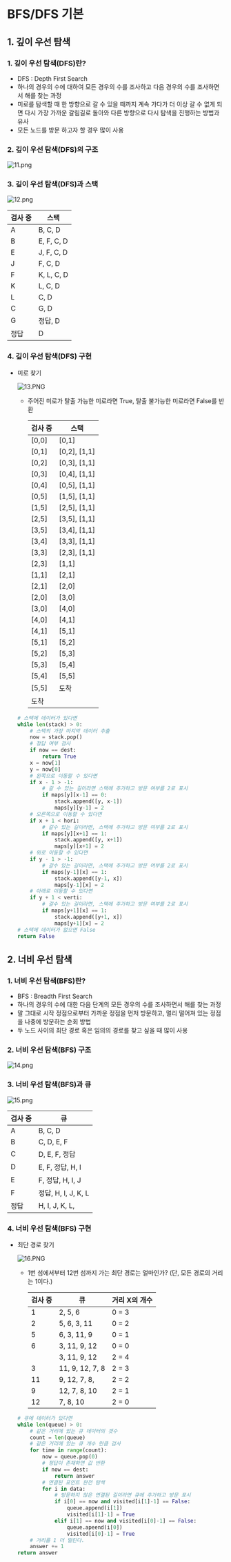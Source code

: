 # BFS/DFS 기본

## 1. 깊이 우선 탐색

### 1. 깊이 우선 탐색(DFS)란?

- DFS : Depth First Search
- 하나의 경우의 수에 대하여 모든 경우의 수를 조사하고 다음 경우의 수를 조사하면서 해를 찾는 과정
- 미로를 탐색할 때 한 방향으로 갈 수 있을 때까지 계속 가다가 더 이상 갈 수 없게 되면 다시 가장 가까운 갈림길로 돌아와 다른 방향으로 다시 탐색을 진행하는 방법과 유사
- 모든 노드를 방문 하고자 할 경우 많이 사용

### 2. 깊이 우선 탐색(DFS)의 구조

![11.png](BFS%20DFS%20%E1%84%80%E1%85%B5%E1%84%87%E1%85%A9%E1%86%AB%209f636e4714a1424da4623203218ad262/11.png)

### 3. 깊이 우선 탐색(DFS)과 스택

![12.png](BFS%20DFS%20%E1%84%80%E1%85%B5%E1%84%87%E1%85%A9%E1%86%AB%209f636e4714a1424da4623203218ad262/12.png)

| 검사 중 | 스택 |
| --- | --- |
| A | B, C, D |
| B | E, F, C, D |
| E | J, F, C, D |
| J | F, C, D |
| F | K, L, C, D |
| K | L, C, D |
| L | C, D |
| C | G, D |
| G | 정답, D |
| 정답 | D |

### 4. 깊이 우선 탐색(DFS) 구현

- 미로 찾기
    
    ![13.PNG](BFS%20DFS%20%E1%84%80%E1%85%B5%E1%84%87%E1%85%A9%E1%86%AB%209f636e4714a1424da4623203218ad262/13.png)
    
    - 주어진 미로가 탈출 가능한 미로라면 True, 탈출 불가능한 미로라면 False를 반환
        
        
        | 검사 중 | 스택 |
        | --- | --- |
        | [0,0] | [0,1] |
        | [0,1] | [0,2], [1,1] |
        | [0,2] | [0,3], [1,1] |
        | [0,3] | [0,4], [1,1] |
        | [0,4] | [0,5], [1,1] |
        | [0,5] | [1,5], [1,1] |
        | [1,5] | [2,5], [1,1] |
        | [2,5] | [3,5], [1,1] |
        | [3,5] | [3,4], [1,1] |
        | [3,4] | [3,3], [1,1] |
        | [3,3] | [2,3], [1,1] |
        | [2,3] | [1,1] |
        | [1,1] | [2,1] |
        | [2,1] | [2,0] |
        | [2,0] | [3,0] |
        | [3,0] | [4,0] |
        | [4,0] | [4,1] |
        | [4,1] | [5,1] |
        | [5,1] | [5,2] |
        | [5,2] | [5,3] |
        | [5,3] | [5,4] |
        | [5,4] | [5,5] |
        | [5,5] | 도착 |
        | 도착 |  |
    
    ```python
    # 스택에 데이터가 있다면
    while len(stack) > 0:
    	# 스택의 가장 마지막 데이터 추출
    	now = stack.pop()
    	# 정답 여부 검사
    	if now == dest:
    		return True
    	x = now[1]
    	y = now[0]
    	# 왼쪽으로 이동할 수 있다면 
    	if x - 1 > -1:
    		# 갈 수 있는 길이라면 스택에 추가하고 방문 여부를 2로 표시
    		if maps[y][x-1] == 0:
    			stack.append([y, x-1])
    			maps[y][y-1] = 2
    	# 오른쪽으로 이동할 수 있다면
    	if x + 1 < hori:
    		# 갈수 있는 길이라면, 스택에 추가하고 방문 여부를 2로 표시
    		if maps[y][x+1] == 1:
    			stack.append([y, x+1])
    			maps[y][x+1] = 2
    	# 위로 이동할 수 있다면
    	if y - 1 > -1:
    		# 갈수 있는 길이라면, 스택에 추가하고 방문 여부를 2로 표시
    		if maps[y-1][x] == 1:
    			stack.append([y-1, x])
    			maps[y-1][x] = 2
    	# 아래로 이동할 수 있다면
    	if y + 1 < verti:
    		# 갈수 있는 길이라면, 스택에 추가하고 방문 여부를 2로 표시
    		if maps[y+1][x] == 1:
    			stack.append([y+1, x])
    			maps[y+1][x] = 2
    # 스택에 데이터가 없으면 False
    return False
    ```
    

## 2. 너비 우선 탐색

### 1. 너비 우선 탐색(BFS)란?

- BFS : Breadth First Search
- 하나의 경우의 수에 대한 다음 단계의 모든 경우의 수를 조사하면서 해를 찾는 과정
- 말 그대로 시작 정점으로부터 가까운 정점을 먼저 방문하고, 멀리 떨어져 있는 정점을 나중에 방문하는 순회 방법
- 두 노드 사이의 최단 경로 혹은 임의의 경로를 찾고 싶을 때 많이 사용

### 2. 너비 우선 탐색(BFS) 구조

![14.png](BFS%20DFS%20%E1%84%80%E1%85%B5%E1%84%87%E1%85%A9%E1%86%AB%209f636e4714a1424da4623203218ad262/14.png)

### 3. 너비 우선 탐색(BFS)과 큐

![15.png](BFS%20DFS%20%E1%84%80%E1%85%B5%E1%84%87%E1%85%A9%E1%86%AB%209f636e4714a1424da4623203218ad262/15.png)

| 검사 중 | 큐 |
| --- | --- |
| A | B, C, D |
| B | C, D, E, F |
| C | D, E, F, 정답 |
| D | E, F, 정답, H, I |
| E | F, 정답, H, I, J |
| F | 정답, H, I, J, K, L |
| 정답 | H, I, J, K, L, |

### 4. 너비 우선 탐색(BFS) 구현

- 최단 경로 찾기
    
    ![16.PNG](BFS%20DFS%20%E1%84%80%E1%85%B5%E1%84%87%E1%85%A9%E1%86%AB%209f636e4714a1424da4623203218ad262/16.png)
    
    - 1번 섬에서부터 12번 섬까지 가는 최단 경로는 얼마인가? (단, 모든 경로의 거리는 1이다.)
        
        
        | 검사 중 | 큐 | 거리 X의 개수 |
        | --- | --- | --- |
        | 1 | 2, 5, 6 | 0 = 3 |
        | 2 | 5, 6, 3, 11 | 0 = 2 |
        | 5 | 6, 3, 11, 9 | 0 = 1 |
        | 6 | 3, 11, 9, 12 | 0 = 0 |
        |  | 3, 11, 9, 12 | 2 = 4 |
        | 3 | 11, 9, 12, 7, 8 | 2 = 3 |
        | 11 | 9, 12, 7, 8,  | 2 = 2 |
        | 9 | 12, 7, 8, 10 | 2 = 1 |
        | 12 | 7, 8, 10 | 2 = 0  |
    
    ```python
    # 큐에 데이터가 있다면
    while len(queue) > 0:
    	# 같은 거리에 있는 큐 데이터의 갯수
    	count = len(queue)
    	# 같은 거리에 있는 큐 개수 만큼 검사
    	for time in range(count):
    		now = queue.pop(0)
    		# 정답이 존재하면 값 반환
    		if now == dest:
    			return answer
    		# 연결된 포인트 완전 탐색
    		for i in data:
    			# 방문하지 않은 연결된 길이라면 큐에 추가하고 방문 표시
    			if i[0] == now and visited[i[1]-1] == False:
    				queue.append(i[1])
    				visited[i[1]-1] = True
    			elif i[1] == now and visited[i[0]-1] == False:
    				queue.apeend(i[0])
    				visited[i[0]-1] = True
    	# 거리를 1 더 벌린다.
    	answer += 1
    return answer
    ```